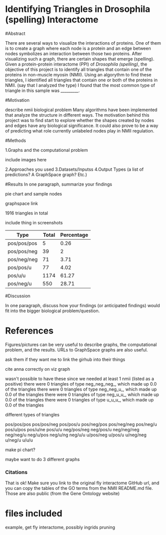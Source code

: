 # Identifying Triangles in Drosophila (spelling) Interactome

#Abstract

There are several ways to visualize the interactions of proteins. One of them is to create a graph 
where each node is a protein and an edge between nodes symbolizes an interaction 
between those two proteins. After visualizing such a graph, there are certain shapes that emerge (spelling). Given a protein-protein interactome (PPI) of *Drosophila (spelling)*, the objective 
of this project is to identify all triangles that contain one of the proteins in non-muscle myosin (NMII). Using 
an algorythm to find these triangles, I identified all triangles that contain one 
or both of the proteins in NMII. (say that I analyzed the type) I found that the most common type of triangle in 
this sample was _________.

#Motivation

describe nmii biological problem
Many algorithms have been implemented that analyze the structure in different ways. 
The motivation behind this project was to find start to explore whether the shapes 
created by nodes and edges have any biological significance. It could also prove to be 
a way of predicting what role currently unlabeled nodes play in NMII regulation.

#Methods

1.Graphs and the computational problem

include images here

2.Approaches you used
3.Datasets/Inputss
4.Output Types (a list of predictions? A GraphSpace graph? Etc.)

#Results
In one paragraph, summarize your findings

pie chart and sample nodes

graphspace link


1916 triangles in total

include thing in screenshots

| Type | Total | Percentage |
| ---- | ----- | ---------- |
| pos/pos/pos | 5 | 0.26|
| pos/pos/neg | 39 | 2 |
| pos/neg/neg | 71 | 3.71 |
| pos/pos/u | 77 | 4.02 |
| pos/u/u | 1174 | 61.27 |
| pos/neg/u | 550 | 28.71 |


#Discussion

In one paragraph, discuss how your findings (or anticipated findings) would
fit into the bigger biological problem/question.

# References
Figures/pictures can be very useful to describe graphs, the computational problem, and the
results. URLs to GraphSpace graphs are also useful.


ask them if they want me to link the girhub into their things

cite anna correctly on viz graph


wasn't possible to have these since we needed at least 1 nmii (listed as a positive)
there were 0 triangles of type neg_neg_neg_, which made up 0.0 of the triangles
there were 0 triangles of type neg_neg_u_, which made up 0.0 of the triangles
there were 0 triangles of type neg_u_u_, which made up 0.0 of the triangles
there were 0 triangles of type u_u_u_, which made up 0.0 of the triangles








different types of triangles

pos/pos/pos
pos/pos/neg
pos/pos/u
pos/neg/pos
pos/neg/neg
pos/neg/u
pos/u/pos
pos/u/ne
pos/u/u
neg/pos/neg
neg/pos/u
neg/neg/neg
neg/neg/u
neg/u/pos
neg/u/ng
neg/u/u
u/pos/neg
u/pos/u
u/neg/neg
u/neg/u
u/u/u

make pi chart?


maybe want to do 3 different graphs

### Citations

That is ok! Make sure you link to the original fly interactome GitHub url, and you can copy the tables of the GO terms from the NMII README.md file. Those are also public (from the Gene Ontology website)


# files included

example, get fly interactome, possibly ingrids pruning